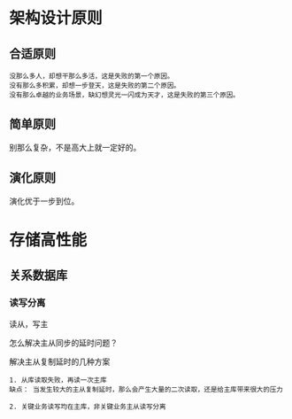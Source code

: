 # 架构设计原则
## 合适原则
```
没那么多人，却想干那么多活，这是失败的第一个原因。
没有那么多积累，却想一步登天，这是失败的第二个原因。
没有那么卓越的业务场景，缺幻想灵光一闪成为天才，这是失败的第三个原因。
```

## 简单原则
别那么复杂，不是高大上就一定好的。

## 演化原则
演化优于一步到位。

# 存储高性能
## 关系数据库
### 读写分离
读从，写主

怎么解决主从同步的延时问题？

解决主从复制延时的几种方案
```
1. 从库读取失败，再读一次主库
缺点： 当发生较大的主从复制延时，那么会产生大量的二次读取，还是给主库带来很大的压力

2. 关键业务读写均在主库，非关键业务主从读写分离
```
